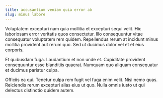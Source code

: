 ```yaml
---
title: accusantium veniam quia error ab
slug: minus labore
---
```


Voluptatem excepturi nam quia mollitia et excepturi sequi velit. Hic laboriosam error veritatis quos consectetur. Illo consequuntur vitae consequatur voluptatem rem quidem. Repellendus rerum at incidunt minus mollitia provident aut rerum quo. Sed ut ducimus dolor vel et et eius corporis.

Et quibusdam fuga. Laudantium et non unde et. Cupiditate provident consequuntur esse blanditiis quaerat. Numquam quo aliquam consequatur et ducimus pariatur culpa.

Officiis ea qui. Tenetur culpa rem fugit vel fuga enim velit. Nisi nemo quas. Reiciendis rerum excepturi alias eius ut quo. Nulla omnis iusto ut qui delectus distinctio quidem autem.
